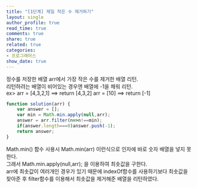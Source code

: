 ```yaml
---
title: "[1단계] 제일 작은 수 제거하기"
layout: single
author_profile: true
read_time: true
comments: true
share: true
related: true
categories:
- 프로그래머스
show_date: true
---
```


정수를 저장한 배열 arr에서 가장 작은 수를 제거한 배열 리턴.    
리턴하려는 배열이 비어있는 경우엔 배열에 -1을 채워 리턴.    
ex> arr = [4,3,2,1] ==> return [4,3,2]
    arr = [10] ==> return [-1]

```js
function solution(arr) {
    var answer = [];
    var min = Math.min.apply(null,arr);
    answer = arr.filter(n=>n!==min);
    if(answer.length===0)answer.push(-1);
    return answer;
}
```

Math.min() 함수 사용시 Math.min(arr) 이런식으로 인자에 바로 숫자 배열을 넣지 못한다.    
그래서 Math.min.apply(null,arr); 을 이용하여 최솟값을 구한다.     
arr에 최솟값이 여러개인 경우가 있기 때문에 indexOf함수를 사용하기보다 최솟값을 찾아준 후 filter함수를 이용해서 최솟값을 제거해준 배열을 리턴하였다. 